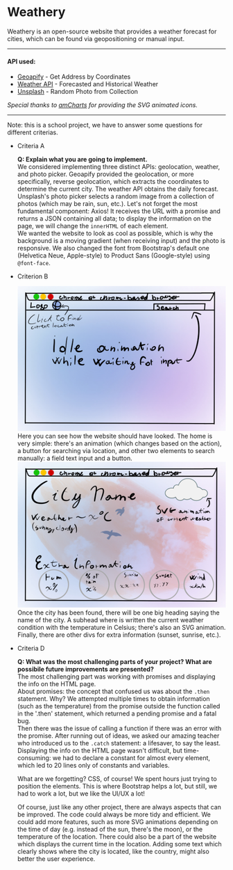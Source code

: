 # Weathery

Weathery is an open-source website that provides a weather forecast for cities, which can be found via geopositioning or manual input.

---

#### API used:
- [Geoapify](https://www.geoapify.com) - Get Address by Coordinates
- [Weather API](https://www.weatherapi.com) - Forecasted and Historical Weather
- [Unsplash](https://api.unsplash.com) - Random Photo from Collection

_Special thanks to [amCharts](https://www.amcharts.com/free-animated-svg-weather-icons/) for providing the SVG animated icons._

---

Note: this is a school project, we have to answer some questions for different criterias. 

- Criteria A

    **Q: Explain what you are going to implement.**  
    We considered implementing three distinct APIs: geolocation, weather, and photo picker. Geoapify provided the geolocation, or more specifically, reverse geolocation, which extracts the coordinates to determine the current city. The weather API obtains the daily forecast. Unsplash's photo picker selects a random image from a collection of photos (which may be rain, sun, etc.). Let's not forget the most fundamental component: Axios! It receives the URL with a promise and returns a JSON containing all data; to display the information on the page, we will change the `innerHTML` of each element.  
    We wanted the website to look as cool as possible, which is why the background is a moving gradient (when receiving input) and the photo is responsive. We also changed the font from Bootstrap's default one (Helvetica Neue, Apple-style) to Product Sans (Google-style) using `@font-face`.

- Criterion B

    ![Home](./criterion-b/home.jpg)
    Here you can see how the website should have looked. The home is very simple: there's an animation (which changes based on the action), a button for searching via location, and other two elements to search manually: a field text input and a button.
    ![City Weather](./criterion-b/city.jpg)
    Once the city has been found, there will be one big heading saying the name of the city. A subhead where is written the current weather condition with the temperature in Celsius; there's also an SVG animation. Finally, there are other divs for extra information (sunset, sunrise, etc.).

- Criteria D

    **Q: What was the most challenging parts of your project? What are possibile future improvements are presented?**  
    The most challenging part was working with promises and displaying the info on the HTML page.  
    About promises: the concept that confused us was about the `.then` statement. Why? We attempted multiple times to obtain information (such as the temperature) from the promise outside the function called in the '.then' statement, which returned a pending promise and a fatal bug.  
    Then there was the issue of calling a function if there was an error with the promise. After running out of ideas, we asked our amazing teacher who introduced us to the `.catch` statement: a lifesaver, to say the least.  
    Displaying the info on the HTML page wasn't difficult, but time-consuming: we had to declare a constant for almost every element, which led to 20 lines only of constants and variables.  

    What are we forgetting? CSS, of course! We spent hours just trying to position the elements. This is where Bootstrap helps a lot, but still, we had to work a lot, but we like the UI/UX a lot!  

    Of course, just like any other project, there are always aspects that can be improved. The code could always be more tidy and efficient. We could add more features, such as more SVG animations depending on the time of day (e.g. instead of the sun, there's the moon), or the temperature of the location. There could also be a part of the website which displays the current time in the location. Adding some text which clearly shows where the city is located, like the country, might also better the user experience. 
